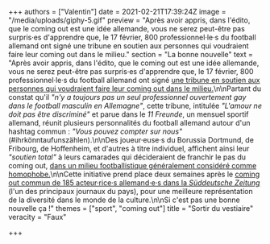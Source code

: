 +++
authors = ["Valentin"]
date = 2021-02-21T17:39:24Z
image = "/media/uploads/giphy-5.gif"
preview = "Après avoir appris, dans l'édito, que le coming out est une idée allemande, vous ne serez peut-être pas surpris·es d'apprendre que, le 17 février, 800 professionnel·le·s du football allemand ont signé une tribune en soutien aux personnes qui voudraient faire leur coming out dans le milieu."
section = "La bonne nouvelle"
text = "Après avoir appris, dans l'édito, que le coming out est une idée allemande, vous ne serez peut-être pas surpris·es d'apprendre que, le 17 février, 800 professionnel·le·s du football allemand ont signé [une tribune en soutien aux personnes qui voudraient faire leur coming out dans le milieu.](https://11freunde.de/artikel/liebe-darf-nicht-diskriminiert-werden/3332570 )\n\nPartant du constat qu'il _\"n'y a toujours pas un seul professionnel ouvertement gay dans le football masculin en Allemagne\"_, cette tribune, intitulée _\"L'amour ne doit pas être discriminé\"_ et parue dans le _11 Freunde_, un mensuel sportif allemand, réunit plusieurs personnalités du football allemand autour d'un hashtag commun : _\"Vous pouvez compter sur nous\"_ (#ihrkönntaufunszählen).\n\nDes joueur·euse·s du Borussia Dortmund, de Fribourg, de Hoffenheim, et d'autres à titre individuel, affichent ainsi leur _\"soutien total\"_ à leurs camarades qui décideraient de franchir le pas du coming out, [dans un milieu footballistique généralement considéré comme homophobe.](https://france3-regions.francetvinfo.fr/normandie/sites/regions_france3/files/assets/documents/compte-rendu-court-a.mette-pfg_1.pdf )\n\nCette initiative prend place deux semaines après le [coming out commun de 185 acteur·rice·s allemand·e·s dans la _Süddeutsche Zeitung_](https://sz-magazin.sueddeutsche.de/kunst/schauspielerinnen-schauspieler-coming-out-89811?reduced=true) (l'un des principaux journaux du pays), pour une meilleure représentation de la diversité dans le monde de la culture.\n\nSi c'est pas une bonne nouvelle ça !"
themes = ["sport", "coming out"]
title = "Sortir du vestiaire"
veracity = "Faux"

+++
